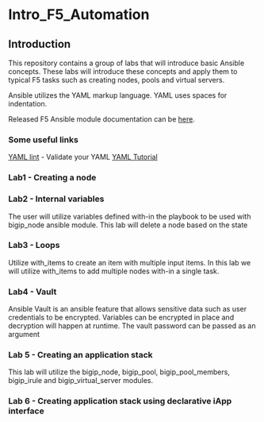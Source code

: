# Intro_F5_Automation

## Introduction
This repository contains a group of labs that will introduce basic Ansible concepts. These labs will introduce these concepts and apply them to typical F5 tasks such as creating nodes, pools and virtual servers.  

Ansible utilizes the YAML markup language.  YAML uses spaces for indentation.

Released F5 Ansible module documentation can be [here](http://docs.ansible.com/ansible/latest/list_of_network_modules.html#f5).

### Some useful links 
[YAML lint](http://www.yamllint.com/) - Validate your YAML 
[YAML Tutorial](https://gettaurus.org/docs/YAMLTutorial/) 


### Lab1 - Creating a node 

### Lab2 - Internal variables
The user will utilize variables defined with-in the playbook to be used with bigip_node ansible module.  This lab will delete a node based on the state 

### Lab3 - Loops
Utilize with_items to create an item with multiple input items. In this lab we will utilize with_items to add multiple nodes with-in a single task.

### Lab4 - Vault
Ansible Vault is an ansible feature that allows sensitive data such as user credentials to be encrypted. Variables can be encrypted in place and decryption will happen at runtime.  The vault password can be passed as an argument 

### Lab 5 - Creating an application stack
This lab will utilize the bigip_node, bigip_pool, bigip_pool_members, bigip_irule and bigip_virtual_server modules.

### Lab 6 - Creating application stack using declarative iApp interface
